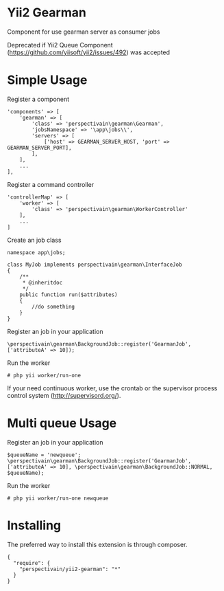 Yii2 Gearman
=======
Component for use gearman server as consumer jobs

Deprecated if Yii2 Queue Component (https://github.com/yiisoft/yii2/issues/492) was accepted

Simple Usage
=======

Register a component

```
'components' => [
    'gearman' => [
        'class' => 'perspectivain\gearman\Gearman',
        'jobsNamespace' => '\app\jobs\\',
        'servers' => [
            ['host' => GEARMAN_SERVER_HOST, 'port' => GEARMAN_SERVER_PORT],
        ],
    ],
    ...
],
```

Register a command controller

```
'controllerMap' => [
    'worker' => [
        'class' => 'perspectivain\gearman\WorkerController'
    ],
    ...
]
```

Create an job class

```
namespace app\jobs;

class MyJob implements perspectivain\gearman\InterfaceJob
{
    /**
     * @inheritdoc
     */
    public function run($attributes)
    {
        //do something
    }
}
```


Register an job in your application

```
\perspectivain\gearman\BackgroundJob::register('GearmanJob', ['attributeA' => 10]);
```

Run the worker

```
# php yii worker/run-one
```

If your need continuous worker, use the crontab or the supervisor process control system (http://supervisord.org/).


Multi queue Usage
=======

Register an job in your application

```
$queueName = 'newqueue';
\perspectivain\gearman\BackgroundJob::register('GearmanJob', ['attributeA' => 10], \perspectivain\gearman\BackgroundJob::NORMAL, $queueName);
```

Run the worker

```
# php yii worker/run-one newqueue
```


Installing
======
The preferred way to install this extension is through composer.

```
{
  "require": {
    "perspectivain/yii2-gearman": "*"
  }
}
```
